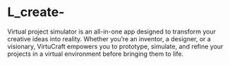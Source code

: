 # L_create-
Virtual project simulator is an all-in-one app designed to transform your creative ideas into reality. Whether you’re an inventor, a designer, or a visionary, VirtuCraft empowers you to prototype, simulate, and refine your projects in a virtual environment before bringing them to life. 
